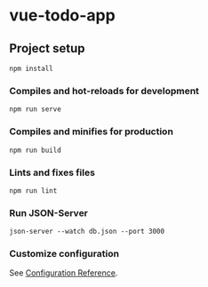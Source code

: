 # vue-todo-app

## Project setup
```
npm install
```

### Compiles and hot-reloads for development
```
npm run serve
```

### Compiles and minifies for production
```
npm run build
```

### Lints and fixes files
```
npm run lint
```
### Run JSON-Server
```
json-server --watch db.json --port 3000
```
### Customize configuration
See [Configuration Reference](https://cli.vuejs.org/config/).
